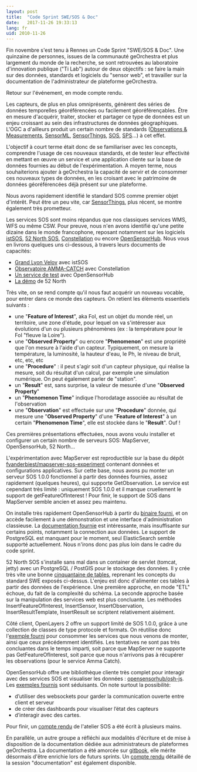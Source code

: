 ```yaml
---
layout: post
title:  "Code Sprint SWE/SOS & Doc"
date:   2017-11-26 19:33:13
lang: fr
uid: 2010-11-26
---
```


Fin novembre s'est tenu à Rennes un Code Sprint "SWE/SOS & Doc".
Une quinzaine de personnes, issues de la communauté geOrchestra et plus largement du monde de la recherche, se sont retrouvées au laboratoire d'innovation publique ("Ti Lab") autour de deux objectifs : se faire la main sur des données, standards et logiciels du "sensor web", et travailler sur la documentation de l'administrateur de plateforme geOrchestra.

Retour sur l'événement, en mode compte rendu.

<!--more-->

Les capteurs, de plus en plus omniprésents, génèrent des séries de données temporelles géoréférencées ou facilement géoréférençables. Être en mesure d'acquérir, traiter, stocker et partager ce type de données est un enjeu croissant au sein des infrastructures de données géographiques.
L'OGC a d'ailleurs produit un certain nombre de standards ([Observations & Measurements](http://www.opengeospatial.org/standards/om), [SensorML](http://www.opengeospatial.org/standards/sensorml), [SensorThings](http://www.opengeospatial.org/standards/sensorthings), [SOS](http://www.opengeospatial.org/standards/sos), [SPS](http://www.opengeospatial.org/standards/sps)...) à cet effet.

L'objectif à court terme était donc de se familiariser avec les concepts, comprendre l'usage de ces nouveaux standards, et de tester leur effectivité en mettant en œuvre un service et une application cliente sur la base de données fournies au début de l'expérimentation.
A moyen terme, nous souhaiterions ajouter à geOrchestra la capacité de servir et de consommer ces nouveaux types de données, en les croisant avec le patrimoine de données géoréférencées déjà présent sur une plateforme.

Nous avons rapidement identifié le standard SOS comme premier objet d'intérêt. Peut être un peu vite, car [SensorThings](https://github.com/opengeospatial/sensorthings), plus récent, se montre également très prometteur.

Les services SOS sont moins répandus que nos classiques services WMS, WFS ou même CSW. Pour preuve, nous n'en avons identifié qu'une petite dizaine dans le monde francophone, reposant notamment sur les logiciels [istSOS](http://www.istsos.org/), [52 North SOS](http://52north.org/communities/sensorweb/sos/), [Constellation](https://www.constellation-sdi.org/fr/) ou encore [OpenSensorHub](https://opensensorhub.org/).
Nous vous en livrons quelques uns ci-dessous, à travers leurs documents de capacités:

 * [Grand Lyon Velov](https://download.data.grandlyon.com/sos/velov?service=SOS&request=GetCapabilities) avec istSOS
 * [Observatoire AMMA-CATCH](http://bd.amma-catch.org/amma-catchWS2/WS/sos/default?service=SOS&request=GetCapabilities) avec Constellation
 * [Un service de test](http://sensiasoft.net:8181/sensorhub/sos?service=SOS&acceptVersions=2.0.0&request=GetCapabilities) avec OpenSensorHub
 * [La démo](http://sensorweb.demo.52north.org/52n-sos-webapp/service?service=SOS&request=GetCapabilities) de 52 North
 
Très vite, on se rend compte qu'il nous faut acquérir un nouveau vocable, pour entrer dans ce monde des capteurs. On retient les élèments essentiels suivants :
 
 * une "**Feature of Interest**", aka FoI, est un objet du monde réel, un territoire, une zone d'étude, pour lequel on va s'intéresser aux évolutions d'un ou plusieurs phénomènes (ex : la température pour le FoI "fleuve la Loire").
 * une "**Observed Property**" ou encore "**Phenomenon**" est une propriété que l'on mesure à l'aide d'un capteur. Typiquement, on mesure la température, la luminosité, la hauteur d'eau, le Ph, le niveau de bruit, etc, etc, etc
 * une "**Procedure**" : il peut s'agir soit d'un capteur physique, qui réalise la mesure, soit du résultat d'un calcul, par exemple une simulation numérique. On peut également parler de "station".
 * un "**Result**" est, sans surprise, la valeur de mesurée d'une "**Observed Property**"
 * un "**Phenomenon Time**" indique l'horodatage associée au résultat de l'observation
 * une "**Observation**" est effectuée sur une "**Procedure**" donnée, qui mesure une "**Observed Property**" d'une "**Feature of Interest**" à un certain "**Phenomenon Time**", elle est stockée dans le "**Result**". Ouf !

Ces premières présentations effectuées, nous avons voulu installer et configurer un certain nombre de serveurs SOS: MapServer, OpenSensorHub, 52 North... 

L'expérimentation avec MapServer est reproductible sur la base du dépôt [fvanderbiest/mapserver-sos-experiment](https://github.com/fvanderbiest/mapserver-sos-experiment) contenant données et configurations applicatives. Sur cette base, nous avons pu monter un serveur SOS 1.0.0 fonctionnel à partir des données fournies, assez rapidement (quelques heures), qui supporte GetObservation.
Le service est cependant très limité : uniquement SOS 1.0.0 et il manque cruellement le support de getFeatureOfInterest ! 
Pour finir, le support de SOS dans MapServer semble ancien et assez peu maintenu.

On installe très rapidement OpenSensorHub à partir du [binaire fourni](https://github.com/opensensorhub/osh-core/releases), et on accède facilement à une démonstration et une interface d'administration classieuse.
La [documentation fournie](http://docs.opensensorhub.org/) est intéressante, mais insuffisante sur certains points, notamment la connection aux données. Le support de PostgreSQL est manquant pour le moment, seul ElasticSearch semble supporté actuellement. Nous n'irons donc pas plus loin dans le cadre du code sprint.

52 North SOS s'installe sans mal dans un container de servlet (tomcat, jetty) avec un PostgreSQL / PostGIS pour le stockage des données. Il y crée très vite une bonne [cinquantaine de tables](https://wiki.52north.org/SensorWeb/SosDataModeling), reprenant les concepts du standard SWE exposés ci-dessus. L'enjeu est donc d'alimenter ces tables à partir des données de l'expérience. Une première approche, en mode "ETL" échoue, du fait de la complexité du schéma. La seconde approche basée sur la manipulation des services web est plus concluante. Les méthodes InsertFeatureOfInterest, InsertSensor, InsertObservation, InsertResultTemplate, InsertResult se scriptent relativement aisément.

Côté client, OpenLayers 2 offre un support limité de SOS 1.0.0, grâce à une collection de classes de type protocole et formats. On réutilise donc l'[exemple fourni](http://dev.openlayers.org/releases/OpenLayers-2.13.1/examples/sos.html) pour consommer les services que nous venons de monter, ainsi que ceux précédemment identifiés. Les tentatives ne sont pas très concluantes dans le temps imparti, soit parce que MapServer ne supporte pas GetFeatureOfInterest, soit parce que nous n'arrivons pas à récupérer les observations (pour le service Amma Catch).

OpenSensorHub offre une bibliothèque cliente très complet pour interagir avec des services SOS et visualiser les données : [opensensorhub/osh-js](https://github.com/opensensorhub/osh-js). Les [exemples fournis](http://opensensorhub.github.io/osh-js/Showcase/) sont séduisants. On note surtout la possibilité:

 * d’utiliser des websockets pour garder la communication ouverte entre client et serveur
 * de créer des dashboards pour visualiser l’état des capteurs
 * d’interagir avec des cartes.

Pour finir, un [compte rendu](https://docs.google.com/document/d/19EdIPI3Hj1ZrjsSUWwBPtviQka56ZDzXxBEKk6m-U1A/edit?usp=sharing) de l'atelier SOS a été écrit à plusieurs mains.

En parallèle, un autre groupe a réfléchi aux modalités d'écriture et de mise à disposition de la documentation dédiée aux administrateurs de plateformes geOrchestra.
La documentation a été amorcée sur [gitbook](https://georchestra.gitbooks.io/data-admin/content/fr/), elle mérite désormais d'être enrichie lors de futurs sprints. Un [compte rendu](https://docs.google.com/document/d/1sCprrc1c_FgEhDWs5EySGGal8CQN61BUCK3Q_gae_B0/edit) détaillé de la session "documentation" est également disponible.
